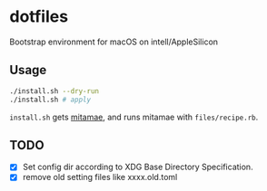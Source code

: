# dotfiles

Bootstrap environment for macOS on intell/AppleSilicon

## Usage

```sh
./install.sh --dry-run
./install.sh # apply
```

`install.sh` gets [mitamae](https://github.com/itamae-kitchen/mitamae),
and runs mitamae with `files/recipe.rb`.

## TODO

- [x] Set config dir according to XDG Base Directory Specification.
- [x] remove old setting files like xxxx.old.toml
